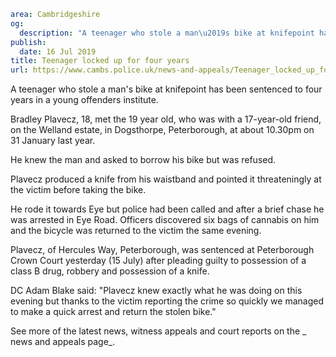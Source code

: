 ```yaml
area: Cambridgeshire
og:
  description: "A teenager who stole a man\u2019s bike at knifepoint has been sentenced to four years in a young offenders institute."
publish:
  date: 16 Jul 2019
title: Teenager locked up for four years
url: https://www.cambs.police.uk/news-and-appeals/Teenager_locked_up_for_four_years
```

A teenager who stole a man's bike at knifepoint has been sentenced to four years in a young offenders institute.

Bradley Plavecz, 18, met the 19 year old, who was with a 17-year-old friend, on the Welland estate, in Dogsthorpe, Peterborough, at about 10.30pm on 31 January last year.

He knew the man and asked to borrow his bike but was refused.

Plavecz produced a knife from his waistband and pointed it threateningly at the victim before taking the bike.

He rode it towards Eye but police had been called and after a brief chase he was arrested in Eye Road. Officers discovered six bags of cannabis on him and the bicycle was returned to the victim the same evening.

Plavecz, of Hercules Way, Peterborough, was sentenced at Peterborough Crown Court yesterday (15 July) after pleading guilty to possession of a class B drug, robbery and possession of a knife.

DC Adam Blake said: "Plavecz knew exactly what he was doing on this evening but thanks to the victim reporting the crime so quickly we managed to make a quick arrest and return the stolen bike."

See more of the latest news, witness appeals and court reports on the _ news and appeals page_.
